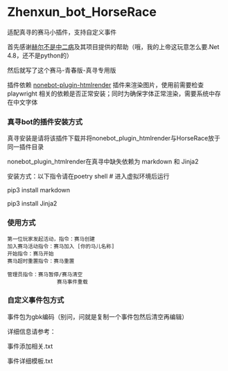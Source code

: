 # Zhenxun_bot_HorseRace
适配真寻的赛马小插件，支持自定义事件

首先感谢[赫尔不是中二病](https://gitee.com/heerkaisair/horse-race-ami/)及其项目提供的帮助（哦，我的上帝这玩意怎么要.Net 4.8，还不是python的）

然后就写了这个赛马-青春版-真寻专用版  

插件依赖 [nonebot-plugin-htmlrender](https://github.com/kexue-z/nonebot-plugin-htmlrender) 插件来渲染图片，使用前需要检查 playwright 相关的依赖是否正常安装；同时为确保字体正常渲染，需要系统中存在中文字体

### 真寻bot的插件安装方式

真寻安装是请将该插件下载并将nonebot_plugin_htmlrender与HorseRace放于同一插件目录

nonebot_plugin_htmlrender在真寻中缺失依赖为 markdown 和 Jinja2

安装方式：以下指令请在poetry shell   # 进入虚拟环境后运行

pip3 install markdown

pip3 install Jinja2


### 使用方式

    第一位玩家发起活动，指令：赛马创建
    加入赛马活动指令：赛马加入 [你的马儿名称]
    开始指令：赛马开始
    赛马超时重置指令：赛马重置

    管理员指令：赛马暂停/赛马清空
                    赛马事件重载

### 自定义事件包方式      

事件包为gbk编码（别问，问就是复制一个事件包然后清空再编辑）

详细信息请参考：

事件添加相关.txt

事件详细模板.txt
